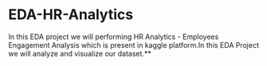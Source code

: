 # EDA-HR-Analytics
In this EDA project we will performing HR Analytics - Employees Engagement Analysis which is present in kaggle platform.In this EDA Project we will analyze and visualize our dataset.**
